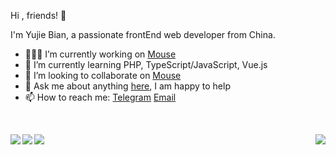 Hi , friends! 👋

I'm Yujie Bian, a passionate frontEnd web developer from China. 

- 👨🏽‍💻 I’m currently working on [Mouse](<https://github.com/isArtJay/Mouse>)
- 🌱 I’m currently learning PHP, TypeScript/JavaScript, Vue.js
- 🤝 I’m looking to collaborate on [Mouse](<https://github.com/isArtJay/Mouse>)
- 💬 Ask me about anything [here](<https://github.com/isArtJay/isArtJay/issues/1>), I am happy to help
- 📫 How to reach me: [Telegram](https://t.me/yj_bian)  [Email](mailto:bianyujie@lien.run)

<br/>

<p>
    <img padding="0" align="left" src="https://github-readme-stats.vercel.app/api?username=isArtJay&hide_title=true&hide=stars&show_icons=true&line_height=23"></img><img padding="0" align="right"  src="https://github-readme-stats.vercel.app/api/top-langs/?username=isArtJay&layout=compact" /></p>

<a href="">
  <img align="left" src="https://github-readme-stats.vercel.app/api?username=isArtJay&hide_title=true&hide=stars&show_icons=true&line_height=23" />
</a>
<a href="">
  <img align="left" src="https://github-readme-stats.vercel.app/api/top-langs/?username=isArtJay&layout=compact" />
</a>
